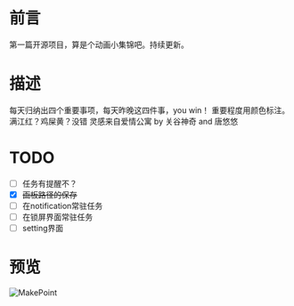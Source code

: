 ﻿# 前言
第一篇开源项目，算是个动画小集锦吧。持续更新。

# 描述
每天归纳出四个重要事项，每天昨晚这四件事，you win！
重要程度用颜色标注。 满江红？鸡屎黄？没错 灵感来自爱情公寓 by 关谷神奇 and 唐悠悠

# TODO

- [ ] 任务有提醒不？
- [x] ~~画板路径的保存~~
- [ ] 在notification常驻任务
- [ ] 在锁屏界面常驻任务
- [ ] setting界面

# 预览
![MakePoint](http://7xjizl.com1.z0.glb.clouddn.com/makepointGifPoint1.gif)
